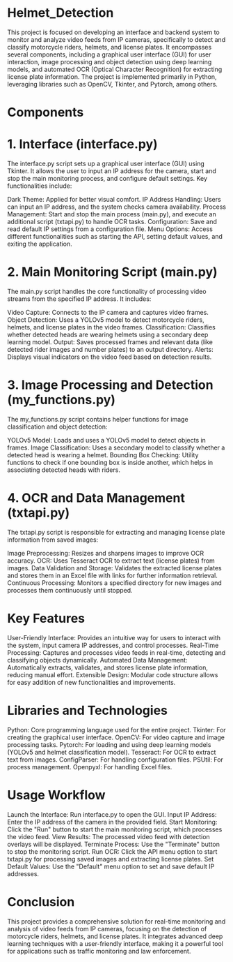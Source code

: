 # Helmet_Detection
This project is focused on developing an interface and backend system to monitor and analyze video feeds from IP cameras, specifically to detect and classify motorcycle riders, helmets, and license plates. It encompasses several components, including a graphical user interface (GUI) for user interaction, image processing and object detection using deep learning models, and automated OCR (Optical Character Recognition) for extracting license plate information. The project is implemented primarily in Python, leveraging libraries such as OpenCV, Tkinter, and Pytorch, among others.

# Components
# 1. Interface (interface.py)
The interface.py script sets up a graphical user interface (GUI) using Tkinter. It allows the user to input an IP address for the camera, start and stop the main monitoring process, and configure default settings. Key functionalities include:

Dark Theme: Applied for better visual comfort.
IP Address Handling: Users can input an IP address, and the system checks camera availability.
Process Management: Start and stop the main process (main.py), and execute an additional script (txtapi.py) to handle OCR tasks.
Configuration: Save and read default IP settings from a configuration file.
Menu Options: Access different functionalities such as starting the API, setting default values, and exiting the application.
# 2. Main Monitoring Script (main.py)
The main.py script handles the core functionality of processing video streams from the specified IP address. It includes:

Video Capture: Connects to the IP camera and captures video frames.
Object Detection: Uses a YOLOv5 model to detect motorcycle riders, helmets, and license plates in the video frames.
Classification: Classifies whether detected heads are wearing helmets using a secondary deep learning model.
Output: Saves processed frames and relevant data (like detected rider images and number plates) to an output directory.
Alerts: Displays visual indicators on the video feed based on detection results.
# 3. Image Processing and Detection (my_functions.py)
The my_functions.py script contains helper functions for image classification and object detection:

YOLOv5 Model: Loads and uses a YOLOv5 model to detect objects in frames.
Image Classification: Uses a secondary model to classify whether a detected head is wearing a helmet.
Bounding Box Checking: Utility functions to check if one bounding box is inside another, which helps in associating detected heads with riders.
# 4. OCR and Data Management (txtapi.py)
The txtapi.py script is responsible for extracting and managing license plate information from saved images:

Image Preprocessing: Resizes and sharpens images to improve OCR accuracy.
OCR: Uses Tesseract OCR to extract text (license plates) from images.
Data Validation and Storage: Validates the extracted license plates and stores them in an Excel file with links for further information retrieval.
Continuous Processing: Monitors a specified directory for new images and processes them continuously until stopped.
# Key Features
User-Friendly Interface: Provides an intuitive way for users to interact with the system, input camera IP addresses, and control processes.
Real-Time Processing: Captures and processes video feeds in real-time, detecting and classifying objects dynamically.
Automated Data Management: Automatically extracts, validates, and stores license plate information, reducing manual effort.
Extensible Design: Modular code structure allows for easy addition of new functionalities and improvements.
# Libraries and Technologies
Python: Core programming language used for the entire project.
Tkinter: For creating the graphical user interface.
OpenCV: For video capture and image processing tasks.
Pytorch: For loading and using deep learning models (YOLOv5 and helmet classification model).
Tesseract: For OCR to extract text from images.
ConfigParser: For handling configuration files.
PSUtil: For process management.
Openpyxl: For handling Excel files.
# Usage Workflow
Launch the Interface: Run interface.py to open the GUI.
Input IP Address: Enter the IP address of the camera in the provided field.
Start Monitoring: Click the "Run" button to start the main monitoring script, which processes the video feed.
View Results: The processed video feed with detection overlays will be displayed.
Terminate Process: Use the "Terminate" button to stop the monitoring script.
Run OCR: Click the API menu option to start txtapi.py for processing saved images and extracting license plates.
Set Default Values: Use the "Default" menu option to set and save default IP addresses.
# Conclusion
This project provides a comprehensive solution for real-time monitoring and analysis of video feeds from IP cameras, focusing on the detection of motorcycle riders, helmets, and license plates. It integrates advanced deep learning techniques with a user-friendly interface, making it a powerful tool for applications such as traffic monitoring and law enforcement.
